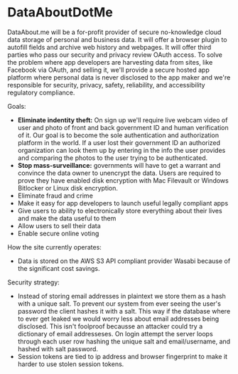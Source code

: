 # DataAboutDotMe
DataAbout.me will be a for-profit provider of secure no-knowledge cloud data storage of personal and business data. It will offer a browser plugin to autofill fields and archive web history and webpages. It will offer third parties who pass our security and privacy review OAuth access. To solve the problem where app developers are harvesting data from sites, like Facebook via OAuth, and selling it, we'll provide a secure hosted app platform where personal data is never disclosed to the app maker and we're responsible for security, privacy, safety, reliability, and accessibility regulatory compliance.

Goals: 
* **Eliminate indentity theft:** On sign up we'll require live webcam video of user and photo of front and back government ID and human verification of it. Our goal is to become the sole authentication and authorization platform in the world. If a user lost their government ID an authorized organization can look them up by entering in the info the user provides and comparing the photos to the user trying to be authenticated. 
* **Stop mass-surveillance:** governments will have to get a warrant and convince the data owner to unencrypt the data. Users are required to prove they have enabled disk encryption with Mac Filevault or Windows Bitlocker or Linux disk encryption. 
* Eliminate fraud and crime
* Make it easy for app developers to launch useful legally compliant apps
* Give users to ability to electronically store everything about their lives and make the data useful to them
* Allow users to sell their data
* Enable secure online voting 

How the site currently operates:
* Data is stored on the AWS S3 API compliant provider Wasabi because of the significant cost savings. 

Security strategy:
* Instead of storing email addresses in plaintext we store them as a hash with a unique salt. To prevent our system from ever seeing the user's password the client hashes it with a salt. This way if the database where to ever get leaked we would worry less about email addresses being disclosed. This isn't foolproof becausse an attacker could try a dictionary of email addresseses. On login attempt the server loops through each user row hashing the unique salt and email/username, and hashed with salt password.
* Session tokens are tied to ip address and browser fingerprint to make it harder to use stolen session tokens.
